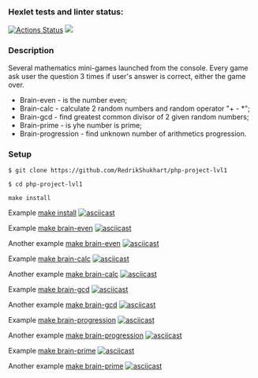 ### Hexlet tests and linter status:
[![Actions Status](https://github.com/RedrikShukhart/php-project-lvl1/workflows/hexlet-check/badge.svg)](https://github.com/RedrikShukhart/php-project-lvl1/actions)
<a href="https://codeclimate.com/github/RedrikShukhart/php-project-lvl1/maintainability"><img src="https://api.codeclimate.com/v1/badges/375040e12e763075bc02/maintainability" /></a>

### Description
Several mathematics mini-games launched from the console. Every game ask user the question 3 times if user's answer is correct, either the game over.   
* Brain-even - is the number even;
* Brain-calc - calculate 2 random numbers and random operator "+ - *";
* Brain-gcd - find greatest common divisor of 2 given random numbers;
* Brain-prime - is yhe number is prime;
* Brain-progression - find unknown number of arithmetics progression.

### Setup
    $ git clone https://github.com/RedrikShukhart/php-project-lvl1
    
    $ cd php-project-lvl1
    
    make install
 
Example [make install](https://asciinema.org/a/P6uSGM37vGocUsfa3T4fizuT4)
[![asciicast](https://asciinema.org/a/P6uSGM37vGocUsfa3T4fizuT4.svg)](https://asciinema.org/a/P6uSGM37vGocUsfa3T4fizuT4)

Example [make brain-even](https://asciinema.org/a/4baV0MbnXUtUWXmWBuFAqt8yO)
[![asciicast](https://asciinema.org/a/4baV0MbnXUtUWXmWBuFAqt8yO.svg)](https://asciinema.org/a/4baV0MbnXUtUWXmWBuFAqt8yO)

Another example [make brain-even](https://asciinema.org/a/cWFGQgrt9d8ynCT03GlM1YamM)
[![asciicast](https://asciinema.org/a/cWFGQgrt9d8ynCT03GlM1YamM.svg)](https://asciinema.org/a/cWFGQgrt9d8ynCT03GlM1YamM)

Example [make brain-calc](https://asciinema.org/a/F4Wu5lCS31qCBmRRtOB9xudlV)
[![asciicast](https://asciinema.org/a/F4Wu5lCS31qCBmRRtOB9xudlV.svg)](https://asciinema.org/a/F4Wu5lCS31qCBmRRtOB9xudlV)

Another example [make brain-calc](https://asciinema.org/a/Tz1ytznz6WjhsyqyNbtgB8sHx)
[![asciicast](https://asciinema.org/a/Tz1ytznz6WjhsyqyNbtgB8sHx.svg)](https://asciinema.org/a/Tz1ytznz6WjhsyqyNbtgB8sHx)

Example [make brain-gcd](https://asciinema.org/a/DxDfKxWLmak411jW68zMHIj0a)
[![asciicast](https://asciinema.org/a/DxDfKxWLmak411jW68zMHIj0a.svg)](https://asciinema.org/a/DxDfKxWLmak411jW68zMHIj0a)

Another example [make brain-gcd](https://asciinema.org/a/jpfDpdbDRGoyin6UusPaUB3n2)
[![asciicast](https://asciinema.org/a/jpfDpdbDRGoyin6UusPaUB3n2.svg)](https://asciinema.org/a/jpfDpdbDRGoyin6UusPaUB3n2)

Example [make brain-progression](https://asciinema.org/a/Y3okZ2Rxvqem2zDcslGF4L8N7)
[![asciicast](https://asciinema.org/a/Y3okZ2Rxvqem2zDcslGF4L8N7.svg)](https://asciinema.org/a/Y3okZ2Rxvqem2zDcslGF4L8N7)

Another example [make brain-progression](https://asciinema.org/a/W1KOJaHCvgNVZAAiCUtd3wb04)
[![asciicast](https://asciinema.org/a/W1KOJaHCvgNVZAAiCUtd3wb04.svg)](https://asciinema.org/a/W1KOJaHCvgNVZAAiCUtd3wb04)

Example [make brain-prime](https://asciinema.org/a/j8EJWxkBV8ponDuyNpPR5WlgN)
[![asciicast](https://asciinema.org/a/j8EJWxkBV8ponDuyNpPR5WlgN.svg)](https://asciinema.org/a/j8EJWxkBV8ponDuyNpPR5WlgN)

Another example [make brain-prime](https://asciinema.org/a/VKfLeaYApMFnuA8InYYaG4z5h)
[![asciicast](https://asciinema.org/a/VKfLeaYApMFnuA8InYYaG4z5h.svg)](https://asciinema.org/a/VKfLeaYApMFnuA8InYYaG4z5h)